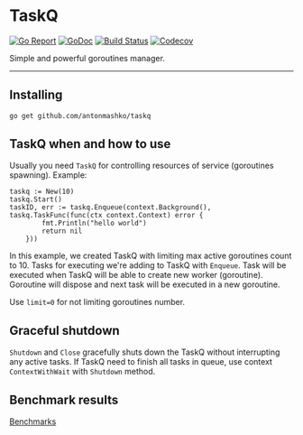 # TaskQ
[![Go Report](https://goreportcard.com/badge/github.com/antonmashko/taskq)](https://goreportcard.com/report/github.com/antonmashko/taskq)
[![GoDoc](http://godoc.org/github.com/antonmashko/taskq?status.svg)](http://godoc.org/github.com/antonmashko/taskq)
[![Build Status](https://travis-ci.org/antonmashko/taskq.svg)](https://travis-ci.org/antonmashko/taskq)
[![Codecov](https://img.shields.io/codecov/c/github/antonmashko/taskq.svg)](https://codecov.io/gh/antonmashko/taskq)

Simple and powerful goroutines manager.

---
## Installing 
```bash
go get github.com/antonmashko/taskq
```

## TaskQ when and how to use
Usually you need `TaskQ` for controlling resources of service (goroutines spawning).
Example:
```golang
taskq := New(10)
taskq.Start()
taskID, err := taskq.Enqueue(context.Background(), taskq.TaskFunc(func(ctx context.Context) error {
        fmt.Println("hello world")
		return nil
	}))
```
In this example, we created TaskQ with limiting max active goroutines count to 10. Tasks for executing we're adding to TaskQ with `Enqueue`. Task will be executed when TaskQ will be able to create new worker (goroutine). Goroutine will dispose and next task will be executed in a new goroutine.

Use `limit=0` for not limiting goroutines number.


## Graceful shutdown
`Shutdown` and `Close` gracefully shuts down the TaskQ without interrupting any active tasks. If TaskQ need to finish all tasks in queue, use context `ContextWithWait` with `Shutdown` method.

## Benchmark results
[Benchmarks](benchmarks/readme.md)
